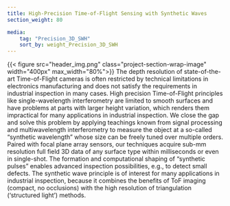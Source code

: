 ```yaml
---
title: High-Precision Time-of-Flight Sensing with Synthetic Waves
section_weight: 80

media:
    tag: "Precision_3D_SWH"
    sort_by: weight_Precision_3D_SWH
---
```

{{< figure src="header_img.png" class="project-section-wrap-image" width="400px" max_width="80%">}}
The depth resolution of state-of-the-art Time-of-Flight cameras is often restricted by technical limitations in electronics manufacturing and does not satisfy the requirements in industrial inspection in many cases. High precision Time-of-Flight principles like single-wavelength interferometry are limited to smooth surfaces and have problems at parts with larger height variation, which renders them impractical for many applications in industrial inspection. We close the gap and solve this problem by applying teachings known from signal processing and multiwavelength interferometry to measure the object at a so-called “synthetic wavelength” whose size can be freely tuned over multiple orders. Paired with focal plane array sensors, our techniques acquire sub-mm resolution full field 3D data of any surface type within milliseconds or even in single-shot. The formation and computational shaping of “synthetic pulses” enables advanced inspection possibilities, e.g., to detect small defects. The synthetic wave principle is of interest for many  applications in industrial inspection, because it combines the benefits of ToF imaging (compact, no occlusions) with the high resolution of triangulation (‘structured light’) methods. 